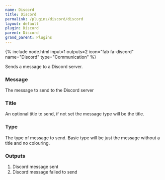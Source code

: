 ```yaml
---
name: Discord
title: Discord
permalink: /plugins/discord/discord
layout: default
plugin: Discord
parent: Discord
grand_parent: Plugins
---
```


{% include node.html input=1 outputs=2 icon="fab fa-discord" name="Discord" type="Communication" %}

Sends a message to a Discord server.

### Message
The message to send to the Discord server

### Title
An optional title to send, if not set the message type will be the title.

### Type
The type of message to send.  Basic type will be just the message without a title and no colouring.


### Outputs
1. Discord message sent
2. Discord message failed to send